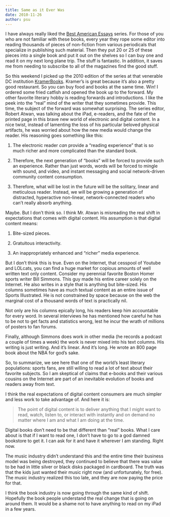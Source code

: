 ```yaml
---
title: Same as it Ever Was
date: 2010-11-26
author: psu
---
```


I have always really liked the <a href="http://www.amazon.com/Best-American-Essays-2010/dp/0547394519/">Best American Essays</a> series. For those of you who are not familiar with these books, every year they rope some editor into reading thousands of pieces of non-fiction from various periodicals that specialize in publishing such material. Then they put 20 or 25 of these pieces into a single book and put it out on the shelves so I can buy one and read it on my next long plane trip. The stuff is fantastic. In addition, it saves me from needing to subscribe to all of the magazines find the good stuff.

So this weekend I picked up the 2010 edition of the series at that venerable DC institution <a href="http://www.kramers.com/index.html">KramerBooks</a>. Kramer’s is great because it’s also a pretty good restaurant. So you can buy food and books at the same time. Win! I ordered some fried catfish and opened the book up to the forward. My other favorite literary hobby is reading forwards and introductions. I like the peek into the “real” mind of the writer that they sometimes provide. This time, the subject of the forward was somewhat surprising. The series editor, Robert Atwan, was talking about the iPad, e-readers, and the fate of the printed page in this brave new world of electronic and digital content. In a nice twist, instead of lamenting the loss of his particular beloved physical artifacts, he was worried about how the new media would change the reader. His reasoning goes something like this:

1. The electronic reader *can* provide a “reading experience” that is so much richer and more complicated than the standard book.

2. Therefore, the next generation of “books” will be forced to provide such an experience. Rather than just words, words will be forced to mingle with sound, and video, and instant messaging and social network-driven community content consumption.

3. Therefore, what will be lost in the future will be the solitary, linear and meticulous reader. Instead, we will be growing a generation of distracted, hyperactive non-linear, network-connected readers who can’t really absorb anything.

Maybe. But I don’t think so. I think Mr. Atwan is misreading the real shift in expectations that comes with digital content. His assumption is that digital content means:

1. Bite-sized pieces.

2. Gratuitous interactivity.

3. An inappropriately enhanced and “richer” media experience.

But I don’t think this is true. Even on the Internet, that cesspool of Youtube and LOLcats, you can find a huge market for copious amounts of well written text only content. Consider my perennial favorite Boston Homer sports writer Bill Simmons. This guy made his entire career solely on the Internet. He also writes in a style that is anything but bite-sized. His columns sometimes have as much textual content as an entire issue of Sports Illustrated. He is not constrained by space because on the web the marginal cost of a thousand words of text is practically nil.

Not only are his columns epically long, his readers keep him accountable for every word. In several interviews he has mentioned how careful he has to be not to get facts and statistics wrong, lest he incur the wrath of millions of posters to fan forums.

Finally, although Simmons does work in other media (he records a podcast a couple of times a week) the work is never mixed into his text columns. His writing is just writing. And it’s linear. And it’s long. He wrote an 800 page book about the NBA for god’s sake.

So, to summarize, we see here that one of the world’s least literary populations: sports fans, are still willing to read a lot of text about their favorite subjects. So I am skeptical of claims that e-books and their various cousins on the Internet are part of an inevitable evolution of books and readers away from text.

I think the real expectations of digital content consumers are much simpler and less work to take advantage of. And here it is:

> The point of digital content is to deliver anything that I might want to read, watch, listen to, or interact with instantly and on demand no matter where I am and what I am doing at the time.

Digital books don’t need to be that different than “real” books. What I care about is that if I want to read one, I don’t have to go to a god damned bookstore to get it. I can ask for it and have it wherever I am standing. Right now.

The music industry didn’t understand this and the entire time their business model was being destroyed, they continued to believe that there was value to be had in little silver or black disks packaged in cardboard. The truth was that the kids just wanted their music right now (and unfortunately, for free). The music industry realized this too late, and they are now paying the price for that.

I think the book industry is now going through the same kind of shift. Hopefully the book people understand the real change that is going on around them. It would be a shame not to have anything to read on my iPad in a few years.
